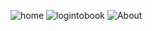 ![home](https://github.com/mwangaumuruga/Travelmanagementsystemproject/assets/119576330/e86f5527-17e7-453f-aa3a-51618804ee09)
![logintobook](https://github.com/mwangaumuruga/Travelmanagementsystemproject/assets/119576330/f57bf64d-75c3-446f-ad4e-cd3c0e3af49c)
![About](https://github.com/mwangaumuruga/Travelmanagementsystemproject/assets/119576330/f2907b83-7ea3-4f53-a537-251049edc366)
